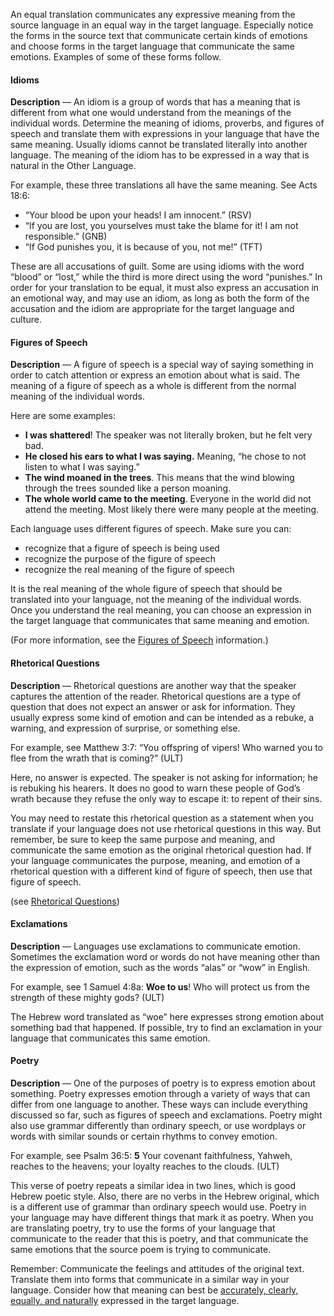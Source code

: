 An equal translation communicates any expressive meaning from the source language in an equal way in the target language. Especially notice the forms in the source text that communicate certain kinds of emotions and choose forms in the target language that communicate the same emotions. Examples of some of these forms follow.

#### Idioms

**Description** — An idiom is a group of words that has a meaning that is different from what one would understand from the meanings of the individual words. Determine the meaning of idioms, proverbs, and figures of speech and translate them with expressions in your language that have the same meaning. Usually idioms cannot be translated literally into another language. The meaning of the idiom has to be expressed in a way that is natural in the Other Language.

For example, these three translations all have the same meaning. See Acts 18:6:

* “Your blood be upon your heads! I am innocent.” (RSV)
* “If you are lost, you yourselves must take the blame for it! I am not responsible.” (GNB)
* “If God punishes you, it is because of you, not me!” (TFT)

These are all accusations of guilt. Some are using idioms with the word “blood” or “lost,” while the third is more direct using the word “punishes.” In order for your translation to be equal, it must also express an accusation in an emotional way, and may use an idiom, as long as both the form of the accusation and the idiom are appropriate for the target language and culture.

#### Figures of Speech

**Description** — A figure of speech is a special way of saying something in order to catch attention or express an emotion about what is said. The meaning of a figure of speech as a whole is different from the normal meaning of the individual words.

Here are some examples:

* **I was shattered**! The speaker was not literally broken, but he felt very bad.
* **He closed his ears to what I was saying.** Meaning, “he chose to not listen to what I was saying.”
* **The wind moaned in the trees**. This means that the wind blowing through the trees sounded like a person moaning.
* **The whole world came to the meeting**. Everyone in the world did not attend the meeting. Most likely there were many people at the meeting.

Each language uses different figures of speech. Make sure you can:

* recognize that a figure of speech is being used
* recognize the purpose of the figure of speech
* recognize the real meaning of the figure of speech

It is the real meaning of the whole figure of speech that should be translated into your language, not the meaning of the individual words. Once you understand the real meaning, you can choose an expression in the target language that communicates that same meaning and emotion.

(For more information, see the [Figures of Speech](../figs-intro/01.md) information.)

#### Rhetorical Questions

**Description** — Rhetorical questions are another way that the speaker captures the attention of the reader. Rhetorical questions are a type of question that does not expect an answer or ask for information. They usually express some kind of emotion and can be intended as a rebuke, a warning, and expression of surprise, or something else.

For example, see Matthew 3:7: “You offspring of vipers! Who warned you to flee from the wrath that is coming?” (ULT)

Here, no answer is expected. The speaker is not asking for information; he is rebuking his hearers. It does no good to warn these people of God’s wrath because they refuse the only way to escape it: to repent of their sins.

You may need to restate this rhetorical question as a statement when you translate if your language does not use rhetorical questions in this way. But remember, be sure to keep the same purpose and meaning, and communicate the same emotion as the original rhetorical question had. If your language communicates the purpose, meaning, and emotion of a rhetorical question with a different kind of figure of speech, then use that figure of speech.

(see [Rhetorical Questions](../figs-rquestion/01.md))

#### Exclamations

**Description** — Languages use exclamations to communicate emotion. Sometimes the exclamation word or words do not have meaning other than the expression of emotion, such as the words “alas” or “wow” in English.

For example, see 1 Samuel 4:8a: **Woe to us**! Who will protect us from the strength of these mighty gods? (ULT)

The Hebrew word translated as “woe” here expresses strong emotion about something bad that happened. If possible, try to find an exclamation in your language that communicates this same emotion.

#### Poetry

**Description** — One of the purposes of poetry is to express emotion about something. Poetry expresses emotion through a variety of ways that can differ from one language to another. These ways can include everything discussed so far, such as figures of speech and exclamations. Poetry might also use grammar differently than ordinary speech, or use wordplays or words with similar sounds or certain rhythms to convey emotion.

For example, see Psalm 36:5:  **5** Your covenant faithfulness, Yahweh, reaches to the heavens; your loyalty reaches to the clouds. (ULT)

This verse of poetry repeats a similar idea in two lines, which is good Hebrew poetic style. Also, there are no verbs in the Hebrew original, which is a different use of grammar than ordinary speech would use. Poetry in your language may have different things that mark it as poetry. When you are translating poetry, try to use the forms of your language that communicate to the reader that this is poetry, and that communicate the same emotions that the source poem is trying to communicate.

Remember: Communicate the feelings and attitudes of the original text. Translate them into forms that communicate in a similar way in your language. Consider how that meaning can best be <u>accurately, clearly, equally, and naturally</u> expressed in the target language.
